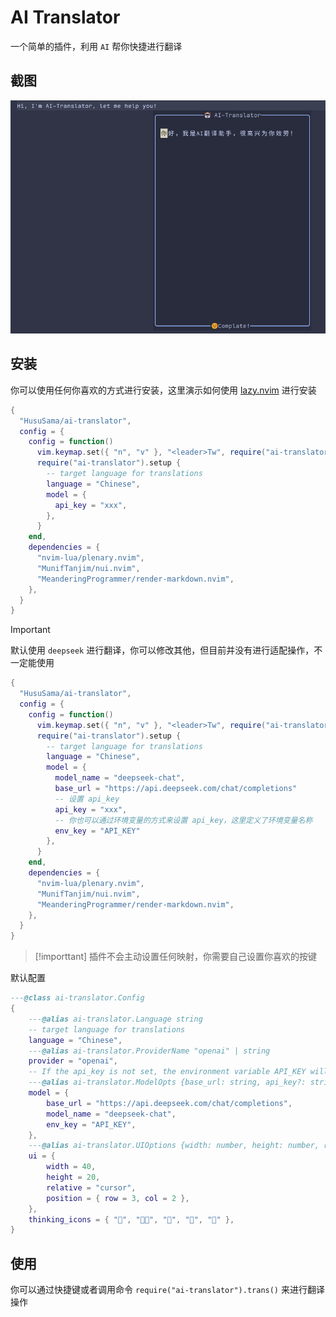 # AI Translator

一个简单的插件，利用 `AI` 帮你快捷进行翻译

## 截图

![](./screenshot/index.png)

## 安装

你可以使用任何你喜欢的方式进行安装，这里演示如何使用 [lazy.nvim](https://github.com/folke/lazy.nvim) 进行安装

```lua
{
  "HusuSama/ai-translator",
  config = {
    config = function()
      vim.keymap.set({ "n", "v" }, "<leader>Tw", require("ai-translator").trans, { noremap = true })
      require("ai-translator").setup {
        -- target language for translations
        language = "Chinese",
        model = {
          api_key = "xxx",
        },
      }
    end,
    dependencies = {
      "nvim-lua/plenary.nvim",
      "MunifTanjim/nui.nvim",
      "MeanderingProgrammer/render-markdown.nvim",
    },
  }
}
```

> [!important]
> 默认使用 `deepseek` 进行翻译，你可以修改其他，但目前并没有进行适配操作，不一定能使用

```lua
{
  "HusuSama/ai-translator",
  config = {
    config = function()
      vim.keymap.set({ "n", "v" }, "<leader>Tw", require("ai-translator").trans, { noremap = true })
      require("ai-translator").setup {
        -- target language for translations
        language = "Chinese",
        model = {
          model_name = "deepseek-chat",
          base_url = "https://api.deepseek.com/chat/completions"
          -- 设置 api_key 
          api_key = "xxx",
          -- 你也可以通过环境变量的方式来设置 api_key，这里定义了环境变量名称
          env_key = "API_KEY"
        },
      }
    end,
    dependencies = {
      "nvim-lua/plenary.nvim",
      "MunifTanjim/nui.nvim",
      "MeanderingProgrammer/render-markdown.nvim",
    },
  }
}
```

> [!importtant]
> 插件不会主动设置任何映射，你需要自己设置你喜欢的按键


默认配置

```lua
---@class ai-translator.Config
{
    ---@alias ai-translator.Language string
    -- target language for translations
    language = "Chinese",
    ---@alias ai-translator.ProviderName "openai" | string
    provider = "openai",
    -- If the api_key is not set, the environment variable API_KEY will be used. You can change it by configuring env_key.
    ---@alias ai-translator.ModelOpts {base_url: string, api_key?: string, env_key: string, model_name: string}
    model = {
        base_url = "https://api.deepseek.com/chat/completions",
        model_name = "deepseek-chat",
        env_key = "API_KEY",
    },
    ---@alias ai-translator.UIOptions {width: number, height: number, relative: string, position: table}
    ui = {
        width = 40,
        height = 20,
        relative = "cursor",
        position = { row = 3, col = 2 },
    },
    thinking_icons = { "🤯", "😶‍🌫️", "🤔", "🧠", "💭" },
}
```

## 使用

你可以通过快捷键或者调用命令 `require("ai-translator").trans()` 来进行翻译操作



